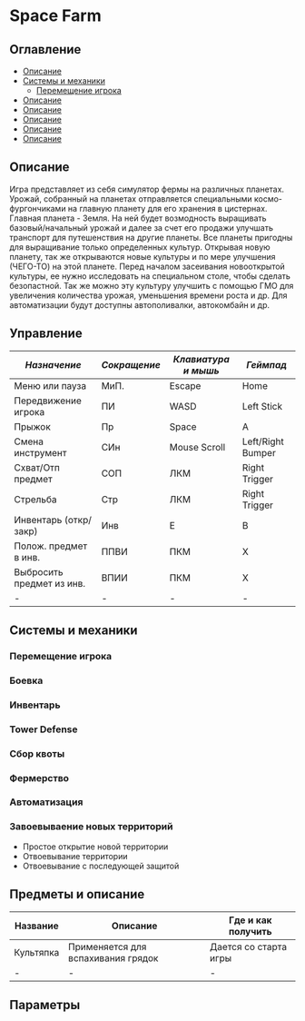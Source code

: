 # Space Farm

## Оглавление
  * [Описание](#описание)
  * [Системы и механики](#системы-и-механики)
    * [Перемещение игрока](#перемещение-игрока)
  * [Описание](#описание)
  * [Описание](#описание)
  * [Описание](#описание)
  * [Описание](#описание)
  * [Описание](#описание)

## Описание
Игра представляет из себя симулятор фермы на различных планетах. Урожай, собранный на планетах отправляется специальными космо-фургончиками на главную планету для его хранения в цистернах.
Главная планета - Земля. На ней будет возмодность выращивать базовый/начальный урожай и далее за счет его продажи улучшать транспорт для путешенствия на другие планеты.
Все планеты пригодны для выращивание только определенных культур. Открывая новую планету, так же открываются новые культуры и по мере улучшения (ЧЕГО-ТО) на этой планете.
Перед началом засеивания новооткрытой культуры, ее нужно исследовать на специальном столе, чтобы сделать безопастной. Так же можно эту культуру улучшить с помощью ГМО для увеличения количества урожая, уменьшения времени роста и др.
Для автоматизации будут доступны автополивалки, автокомбайн и др.

## Управление
| *Назначение*              | *Сокращение* | *Клавиатура и мышь* | *Геймпад*          |
| ------------------------- | ------------ | ------------------- | ------------------ |
| Меню или пауза            | МиП.         | Escape              | Home               |
| Передвижение игрока       | ПИ           | WASD                | Left Stick         |
| Прыжок                    | Пр           | Space               | A                  |
| Смена инструмент          | СИн          | Mouse Scroll        | Left/Right Bumper  |
| Схват/Отп предмет         | СОП          | ЛКМ                 | Right Trigger      |
| Стрельба                  | Стр          | ЛКМ                 | Right Trigger      |
| Инвентарь (откр/закр)     | Инв          | E                   | B                  |
| Полож. предмет в инв.     | ППВИ         | ПКМ                 | Х                  |
| Выбросить предмет из инв. | ВПИИ         | ПКМ                 | X                  |
| - | - | - | - |

## Системы и механики
### Перемещение игрока
### Боевка
### Инвентарь
### Tower Defense
### Сбор квоты
### Фермерство
### Автоматизация
### Завоевываение новых территорий
  * Простое открытие новой территории
  * Отвоевывание территории
  * Отвоевывание с последующей защитой

## Предметы и описание
| Название     | Описание     | Где и как получить |
| ------------ | ------------ | ------------------ |
| Культяпка    | Применяется для вспахивания грядок | Дается со старта игры |
| - | - | - | - |

## Параметры

